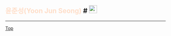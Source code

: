 ## <span style="color:#FFD8BFD8">**윤준성(Yoon Jun Seong)**</span>  # [<img width='25' height='25' src='https://png.pngtree.com/png-vector/20221018/ourmid/pngtree-instagram-icon-png-image_6315974.png'>](https://www.instagram.com/heavyrain_on/?hl=ko)
---


<a href="#" class="btn--success">Top</a>
